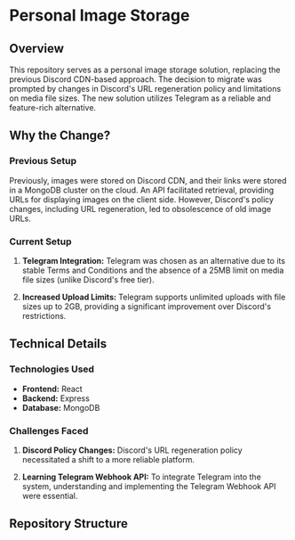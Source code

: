 # Personal Image Storage

## Overview

This repository serves as a personal image storage solution, replacing the previous Discord CDN-based approach. The decision to migrate was prompted by changes in Discord's URL regeneration policy and limitations on media file sizes. The new solution utilizes Telegram as a reliable and feature-rich alternative.

## Why the Change?

### Previous Setup

Previously, images were stored on Discord CDN, and their links were stored in a MongoDB cluster on the cloud. An API facilitated retrieval, providing URLs for displaying images on the client side. However, Discord's policy changes, including URL regeneration, led to obsolescence of old image URLs.

### Current Setup

1. **Telegram Integration:** Telegram was chosen as an alternative due to its stable Terms and Conditions and the absence of a 25MB limit on media file sizes (unlike Discord's free tier).

2. **Increased Upload Limits:** Telegram supports unlimited uploads with file sizes up to 2GB, providing a significant improvement over Discord's restrictions.

## Technical Details

### Technologies Used

- **Frontend:** React
- **Backend:** Express
- **Database:** MongoDB

### Challenges Faced

1. **Discord Policy Changes:** Discord's URL regeneration policy necessitated a shift to a more reliable platform.

2. **Learning Telegram Webhook API:** To integrate Telegram into the system, understanding and implementing the Telegram Webhook API were essential.

## Repository Structure


